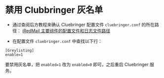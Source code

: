 # 禁用 Clubbringer 灰名单

* 通过查阅后方教程来确认 Cluebringer 配置文件 `cluebringer.conf` 的所在路径： [iRedMail 主要组件的配置文件和日志文件路径](./file.locations.html#cluebringer)

* 在配置文件 `cluebringer.conf` 中查找以下行：

```
[Greylisting]
enable=1
```

要禁用灰名单，把 `enabled=1` 改为 `enabled=0` 即可，之后重启 Cluebringer 服务。